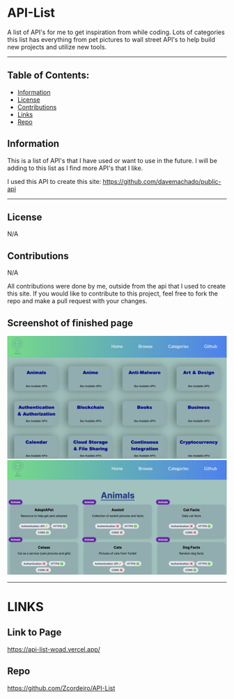 # API-List
A list of API's for me to get inspiration from while coding. Lots of categories this list has everything from pet pictures to wall street API's to help build new projects and utilize new tools. 

---

 ## Table of Contents:
  - [Information](#information)
  - [License](#license)
  - [Contributions](#contributions)
  - [Links](#links)
  - [Repo](#repo)


## Information

This is a list of API's that I have used or want to use in the future. I will be adding to this list as I find more API's that I like.

I used this API to create this site: https://github.com/davemachado/public-api 

---


## License

N/A

## Contributions

N/A

All contributions were done by me, outside from the api that I used to create this site.
If you would like to contribute to this project, feel free to fork the repo and make a pull request with your changes.

## Screenshot of finished page

![screenshot of published page](./public/images/screenshots/screenshot1.png)
![screenshot2 of published page](./public/images/screenshots/screenshot2.png)


---

# LINKS

## Link to Page
https://api-list-woad.vercel.app/


## Repo
https://github.com/Zcordeiro/API-List

